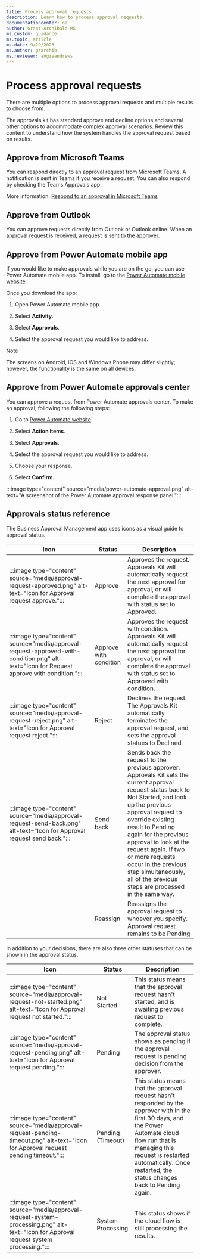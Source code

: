 ```yaml
---
title: Process approval requests 
description: Learn how to process approval requests.
documentationcenter: na
author: Grant-Archibald-MS
ms.custom: guidance
ms.topic: article
ms.date: 9/29/2023
ms.author: grarchib
ms.reviewer: angieandrews
---
```


# Process approval requests

There are multiple options to process approval requests and multiple results to choose from.

The approvals kit has standard approve and decline options and several other options to accommodate complex approval scenarios. Review this content to understand how the system handles the approval request based on results.

## Approve from Microsoft Teams

You can respond directly to an approval request from Microsoft Teams. A notification is sent in Teams if you receive a request. You can also respond by checking the Teams Approvals app. 

More information: [Respond to an approval in Microsoft Teams](../../teams/respond-to-approvals-in-teams.md#approve-or-reject-a-request-in-teams)

## Approve from Outlook

You can approve requests directly from Outlook or Outlook
online. When an approval request is received, a request is
sent to the approver.

## Approve from Power Automate mobile app

If you would like to make approvals while you are on the go, you can use Power Automate mobile app. To install, go to the [Power Automate mobile website](https://flow.microsoft.com/mobile/download/).

Once you download the app:

1. Open Power Automate mobile app.

1. Select **Activity**.

1. Select **Approvals**.

1. Select the approval request you would like to address.

>[!NOTE]
> The screens on Android, iOS and Windows Phone may differ slightly; however, the functionality is the same on all devices.

## Approve from Power Automate approvals center

You can approve a request from Power Automate approvals center. To make an approval, following the following steps:

1. Go to [Power Automate website](https://flow.microsoft.com/).

2. Select **Action items**.

3. Select **Approvals**.

4. Select the approval request you would like to address.

5. Choose your response.

6. Select **Confirm**.

:::image type="content" source="media/power-automate-approval.png" alt-text="A screenshot of the Power Automate approval response panel.":::

## Approvals status reference

The Business Approval Management app uses icons as a visual guide to approval status.

|Icon|Status|Description|
|----|------|-----------|
|:::image type="content" source="media/approval-request-approved.png" alt-text="Icon for Approval request approve.":::|Approve|Approves the request. Approvals Kit will automatically request the next approval for approval, or will complete the approval with status set to Approved.|
|:::image type="content" source="media/approval-request-approved-with-condition.png" alt-text="Icon for Request approve with condition.":::|Approve with condition|Approves the request with condition. Approvals Kit will automatically request the next approval for approval, or will complete the approval with status set to Approved with condition.|
|:::image type="content" source="media/approval-request-reject.png" alt-text="Icon for Approval request reject.":::|Reject|Declines the request. The Approvals Kit automatically terminates the approval request, and sets the approval statues to Declined|
|:::image type="content" source="media/approval-request-send-back.png" alt-text="Icon for Approval request send back.":::|Send back|Sends back the request to the previous approver. Approvals Kit sets the current approval request status back to Not Started, and look up the previous approval request to override existing result to Pending again for the previous approval to look at the request again. If two or more requests occur in the previous step simultaneously, all of the previous steps are processed in the same way.|
||Reassign|Reassigns the approval request to whoever you specify. Approval request remains to be Pending|

In addition to your decisions, there are also three other statuses that can be shown in the approval status.

|Icon|Status|Description|
|----|------|-----------|
|:::image type="content" source="media/approval-request-not-started.png" alt-text="Icon for Approval request not started.":::|Not Started|This status means that the approval request hasn't started, and is awaiting previous request to complete.
|:::image type="content" source="media/approval-request-pending.png" alt-text="Icon for Approval request pending.":::|Pending|The approval status shows as pending if the approval request is pending decision from the approver.
|:::image type="content" source="media/approval-request-pending-timeout.png" alt-text="Icon for Approval request pending timeout.":::|Pending (Timeout)|This status means that the approval request hasn't responded by the approver with in the first 30 days, and the Power Automate cloud flow run that is managing this request is restarted automatically. Once restarted, the status changes back to Pending again.
|:::image type="content" source="media/approval-request-system-processing.png" alt-text="Icon for Approval request system processing.":::|System Processing|This status shows if the cloud flow is still processing the results.|

